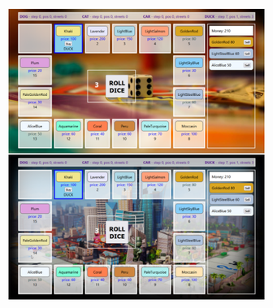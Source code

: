 ![](https://github.com/planktonaz/monopoly/blob/main/assets/monopoly1.png)
![](https://github.com/planktonaz/monopoly/blob/main/assets/monopoly2.png)
